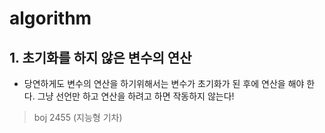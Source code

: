 # algorithm 



## 1. 초기화를 하지 않은 변수의 연산 

* 당연하게도 변수의 연산을 하기위해서는 변수가 초기화가 된 후에 연산을 해야 한다. 그냥 선언만 하고 연산을 하려고 하면 작동하지 않는다! 

> boj 2455 (지능형 기차)

